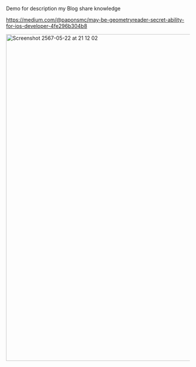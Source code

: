 Demo for description my Blog share knowledge

https://medium.com/@paponsmc/may-be-geometryreader-secret-ability-for-ios-developer-4fe296b304b8


<img width="893" alt="Screenshot 2567-05-22 at 21 12 02" src="https://github.com/JARNBOY/GeometrySampleCase/assets/51109993/35291148-74e3-4a68-8877-3f51f5a2206e">
